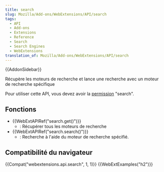 ```yaml
---
title: search
slug: Mozilla/Add-ons/WebExtensions/API/search
tags:
  - API
  - Add-ons
  - Extensions
  - Reference
  - Search
  - Search Engines
  - WebExtensions
translation_of: Mozilla/Add-ons/WebExtensions/API/search
---
```

{{AddonSidebar}}

Récupère les moteurs de recherche et lance une recherche avec un moteur de recherche spécifique

Pour utiliser cette API, vous devez avoir la [permission](/fr/Add-ons/WebExtensions/manifest.json/permissions) "search".

## Fonctions

- {{WebExtAPIRef("search.get()")}}
  - : Récupérer tous les moteurs de recherche
- {{WebExtAPIRef("search.search()")}}
  - : Recherche à l'aide du moteur de recherche spécifié.

## Compatibilité du navigateur

{{Compat("webextensions.api.search", 1, 1)}} {{WebExtExamples("h2")}}
